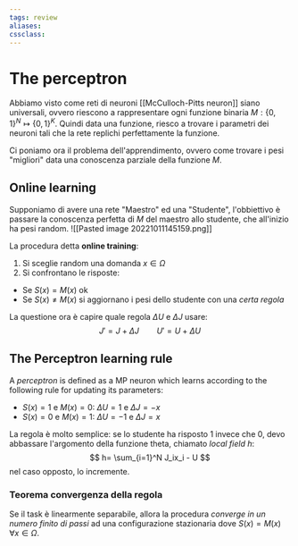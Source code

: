 ```yaml
---
tags: review
aliases:
cssclass:
---
```

 
# The perceptron
Abbiamo visto come reti di neuroni [[McCulloch-Pitts neuron]] siano universali, ovvero riescono a rappresentare ogni funzione binaria $M : \{0,1\}^N \mapsto \{0,1\}^K$. Quindi data una funzione, riesco a trovare i parametri dei neuroni tali che la rete replichi perfettamente la funzione. 

Ci poniamo ora il problema dell'apprendimento, ovvero come trovare i pesi "migliori" data una conoscenza parziale della funzione $M$.

## Online learning
Supponiamo di avere una rete "Maestro" ed una "Studente", l'obbiettivo è passare la conoscenza perfetta di $M$ del maestro allo studente, che all'inizio ha pesi random.
![[Pasted image 20221011145159.png]]

La procedura detta **online training**:
1. Si sceglie random una domanda $x \in \Omega$
2. Si confrontano le risposte:
- Se $S(x) = M(x)$ ok
- Se $S(x) \neq M(x)$ si aggiornano i pesi dello studente con una _certa regola_

La questione ora è capire quale regola $\Delta U$ e $\Delta J$ usare:
$$
J' = J + \Delta J \qquad U' = U + \Delta U
$$

## The Perceptron learning rule
A _perceptron_ is defined as a MP neuron which learns according to the following rule for updating its parameters:
- $S(x)=1$ e $M(x)=0$: $\Delta U = 1$ e $\Delta J = -x$ 
- $S(x)=0$ e $M(x)=1$: $\Delta U = -1$ e $\Delta J = x$

La regola è molto semplice: se lo studente ha risposto $1$ invece che $0$, devo abbassare l'argomento della funzione theta, chiamato _local field_ $h$:
$$
h= \sum_{i=1}^N J_ix_i - U
$$
nel caso opposto, lo incremente.

### Teorema convergenza della regola
Se il task è linearmente separabile, allora la procedura _converge in un numero finito di passi_ ad una configurazione stazionaria dove $S(x) = M(x)$ $\forall x \in \Omega$.
